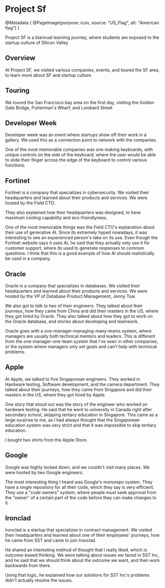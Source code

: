 # Project Sf

@Metadata {
    @PageImage(purpose: icon, source: "US_Flag", alt: "American flag")
}

Project SF is a biannual learning journey, where students are exposed to the startup culture of Silicon Valley

## Overview

At Project SF, we visited various companies, events, and toured the SF area, to learn more about SF and startup culture.

## Touring
We toured the San Francisco bay area on the first day, visiting the Golden Gate Bridge, Fisherman's Wharf, and Lombard Street

## Developer Week
Developer week was an event where startups show off their work in a gallery. We used this as a connection point to network 
with the companies.

One of the most memorable companies was one making keyboards, with unique controls on the side of the keyboard, where the
user would be able to slide their finger across the edge of the keyboard to control various functions.

## Fortinet
Fortinet is a company that specializes in cybersecurity. We visited their headquarters and learned about their products and
services. We were hosted by the Field CTO. 

They also explained how their headquarters was designed, to have maximum cooling capability and eco-friendlyness.

One of the most memorable things was the Field CTO's explanation about their use of generative AI. Since its extremely
hyped nowadays, it was interesting to see an experienced person's take on its use. Even though the Fortinet website says
it uses AI, he said that they actually only use it for customer support, where its used to generate responses to common
questions. I think that this is a good example of how AI should realistically be used in a company.

## Oracle
Oracle is a company that specializes in databases. We visited their headquarters and learned about their products and
services. We were hosted by the VP of Database Product Management, Jenny Tsai.

We also got to talk to two of their engineers. They talked about their journeys, how they came from China and did their
masters in the US, where they got hired by Oracle. They also talked about how they got to work on the Oracle database, and
stories about developing and teamwork.

Oracle goes with a one-manager-managing-many-teams system, where managers are usually both technical mentors and leaders. 
This is different from the one-manager-one-team system that I've seen in other companies, or the system where managers
only set goals and can't help with technical problems.

## Apple
At Apple, we talked to five Singaporean engineers. They worked in Hardware testing, Software development, and the camera
department. They talked about their journeys, how they came from Singapore and did their masters in the US, where they got
hired by Apple.

One story that stood out was the story of the engineer who worked on hardware testing. He said that he went to university
in Canada right after secondary school, skipping tertiary education in Singapore. This came as a large surprise to me, as
I had always thought that the Singaporean education system was very strict and that it was impossible to skip tertiary
education.

I bought two shirts from the Apple Store.

## Google
Google was highly locked down, and we couldn't visit many places. We were hosted by two Google engineers.

The most interesting thing I heard was Google's monorepo system. They have a single repository for all their code, which
they say is very efficient. They use a "code owners" system, where people must seek approval from the "owner" of a certain
part of the code before they can make changes to it.

## Ironclad
Ironclad is a startup that specializes in contract management. We visited their headquarters and learned about one of their
employees' journeys, how he came from SST and came to join Ironclad.

He shared an interesting method of thought that I really liked, which is outcome-based thinking. We were talking about issues
we faced in SST Inc, and he said that we should think about the outcome we want, and then work backwards from there.

Using that logic, he explained how our solutions for SST Inc's problems didn't actually resolve the issues.